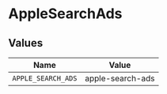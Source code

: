 # AppleSearchAds


## Values

| Name               | Value              |
| ------------------ | ------------------ |
| `APPLE_SEARCH_ADS` | apple-search-ads   |